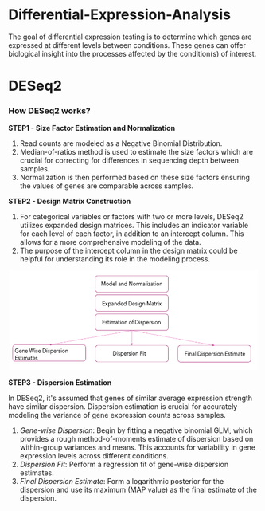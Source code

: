 # Differential-Expression-Analysis
The goal of differential expression testing is to determine which genes are expressed at different levels between conditions. These genes can offer biological insight into the processes affected by the condition(s) of interest.

# DESeq2

### How DESeq2 works?
**STEP1 - Size Factor Estimation and Normalization**
1. Read counts are modeled as a Negative Binomial Distribution.
2. Median-of-ratios method is used to estimate the size factors which are crucial for correcting for differences in sequencing depth between samples.
3. Normalization is then performed based on these size factors ensuring the values of genes are comparable across samples.

**STEP2 - Design Matrix Construction**
1. For categorical variables or factors with two or more levels, DESeq2 utilizes expanded design matrices. This includes an indicator variable for each level of each factor, in addition to an intercept column. This allows for a more comprehensive modeling of the data.
2. The purpose of the intercept column in the design matrix could be helpful for understanding its role in the modeling process.

<p align="center">
  <img src="images/DESeq2.png" width="500" height="200" alt="Alt Text">
</p>

**STEP3 - Dispersion Estimation**

In DESeq2, it's assumed that genes of similar average expression strength have similar dispersion. Dispersion estimation is crucial for accurately modeling the variance of gene expression counts across samples.

1. _Gene-wise Dispersion_: Begin by fitting a negative binomial GLM, which provides a rough method-of-moments estimate of dispersion based on within-group variances and means. This accounts for variability in gene expression levels across different conditions.
2. _Dispersion Fit_: Perform a regression fit of gene-wise dispersion estimates.
3. _Final Dispersion Estimate_: Form a logarithmic posterior for the dispersion and use its maximum (MAP value) as the final estimate of the dispersion.


